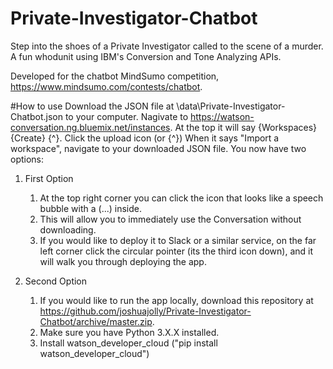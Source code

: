 # Private-Investigator-Chatbot
Step into the shoes of a Private Investigator called to the scene of a murder. A fun whodunit using IBM's Conversion and Tone Analyzing APIs.

Developed for the chatbot MindSumo competition, https://www.mindsumo.com/contests/chatbot. 

#How to use
Download the JSON file at \data\Private-Investigator-Chatbot.json to your computer.
Nagivate to https://watson-conversation.ng.bluemix.net/instances.
At the top it will say {Workspaces} {Create} {^}.
Click the upload icon (or {^})
When it says "Import a workspace", navigate to your downloaded JSON file.
You now have two options:

1. First Option
	1. At the top right corner you can click the icon that looks like a speech bubble with a (...) inside.
	2. This will allow you to immediately use the Conversation without downloading.
	3. If you would like to deploy it to Slack or a similar service, on the far left corner click the circular pointer (its the third icon down), and it will walk you through deploying the app.

2. Second Option
	1. If you would like to run the app locally, download this repository at https://github.com/joshuajolly/Private-Investigator-Chatbot/archive/master.zip.
	2. Make sure you have Python 3.X.X installed.
	3. Install watson_developer_cloud ("pip install watson_developer_cloud")

